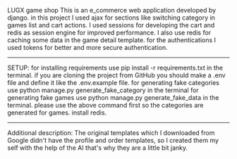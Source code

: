 LUGX game shop
This is an e_commerce web application developed by django. in this project I used ajax for sections like switching category 
in games list and cart actions. I used sessions for developing the cart and redis as session engine for improved performance.
I also use redis for caching some data in the game detail template. for the authentications I used tokens for better and more
secure authentication.
________________________________________________________________________________________________________________________________
SETUP:
for installing requirements use pip install -r requirements.txt in the terminal.
if you are cloning the project from GitHub you should make a .env file and define it like the .env.example file.
for generating fake categories use python manage.py generate_fake_category in the terminal
for generating fake games use python manage.py generate_fake_data in the terminal. please use the above command first so the categories are generated for games.
install redis.
________________________________________________________________________________________________________________________________
Additional description:
The original templates which I downloaded from Google didn't have the profile and order templates, so I created them my self
with the help of the AI that's why they are a little bit janky.
